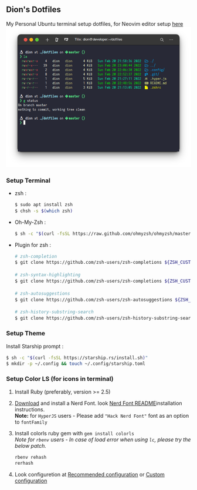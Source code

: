 ## Dion's Dotfiles

My Personal Ubuntu terminal setup dotfiles, for Neovim editor setup [here](https://github.com/dionannd/nfs) <br />
![Screenshots](https://github.com/dionannd/dotfiles/blob/master/image/screenshot-022-02-20%2023-01-40.png)

### Setup Terminal

- zsh :
  ```bash
  $ sudo apt install zsh 
  $ chsh -s $(which zsh)
  ```

- Oh-My-Zsh :
  ```bash
  $ sh -c "$(curl -fsSL https://raw.github.com/ohmyzsh/ohmyzsh/master/tools/install.sh)"
  ```

- Plugin for zsh :
  ```bash
  # zsh-completion
  $ git clone https://github.com/zsh-users/zsh-completions ${ZSH_CUSTOM:=~/.oh-my-zsh/custom}/plugins/zsh-completions

  # zsh-syntax-highlighting
  $ git clone https://github.com/zsh-users/zsh-completions ${ZSH_CUSTOM:=~/.oh-my-zsh/custom}/plugins/zsh-completions

  # zsh-autosuggestions
  $ git clone https://github.com/zsh-users/zsh-autosuggestions ${ZSH_CUSTOM:-~/.oh-my-zsh/custom}/plugins/zsh-autosuggestions

  # zsh-history-substring-search
  $ git clone https://github.com/zsh-users/zsh-history-substring-search ${ZSH_CUSTOM:-~/.oh-my-zsh/custom}/plugins/zsh-history-substring-search
  ```

### Setup Theme

Install Starship prompt :
```bash
$ sh -c "$(curl -fsSL https://starship.rs/install.sh)" 
$ mkdir -p ~/.config && touch ~/.config/starship.toml
```

### Setup Color LS (for icons in terminal)

1. Install Ruby (preferably, version >= 2.5)
2. [Download](https://www.nerdfonts.com/font-downloads) and install a Nerd Font. look [Nerd Font README](https://github.com/ryanoasis/nerd-fonts/blob/master/readme.md)installation instructions. <br/>
  **Note:** for `HyperJS` users - Please add `"Hack Nerd Font"` font as an option to `fontFamily` 
3. Install colorls ruby gem with `gem install colorls` <br />
  <i>Note for `rbenv` users - In case of load error when using `lc`, please try the below patch.</i> <br/>
  
    ```ruby
    rbenv rehash
    rerhash
    ```
4. Look configuretion at [Recommended configuration](https://github.com/athityakumar/colorls#recommended-configurations) or [Custom configuration](https://github.com/athityakumar/colorls#custom-configurations)
